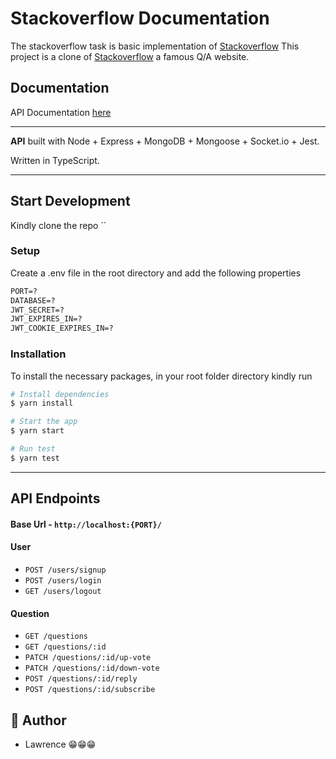 # Stackoverflow Documentation

The stackoverflow task is basic implementation of [Stackoverflow](https://stackoverflow.com)
This project is a clone of [Stackoverflow](https://stackoverflow.com) a famous Q/A website.

## Documentation

API Documentation [here](https://documenter.getpostman.com/view/15496509/TzJvfHSi)

---

**API** built with Node + Express + MongoDB + Mongoose + Socket.io + Jest.

Written in TypeScript.

---

## Start Development

Kindly clone the repo ``

### Setup

Create a .env file in the root directory and add the following properties

```markdown
PORT=?
DATABASE=?
JWT_SECRET=?
JWT_EXPIRES_IN=?
JWT_COOKIE_EXPIRES_IN=?
```

### Installation

To install the necessary packages, in your root folder directory kindly run

```bash
# Install dependencies
$ yarn install

# Start the app
$ yarn start

# Run test
$ yarn test
```

---

## API Endpoints

#### Base Url - `http://localhost:{PORT}/`

#### User

- `POST /users/signup`
- `POST /users/login`
- `GET /users/logout`

#### Question

- `GET /questions`
- `GET /questions/:id`
- `PATCH /questions/:id/up-vote`
- `PATCH /questions/:id/down-vote`
- `POST /questions/:id/reply`
- `POST /questions/:id/subscribe`

## 🎩 Author

- Lawrence 😁😁😁
